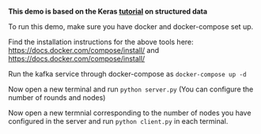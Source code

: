 **This demo is based on the Keras [tutorial](https://keras.io/examples/structured_data/structured_data_classification_from_scratch/) on structured data**

To run this demo, make sure you have docker and docker-compose set up.

Find the installation instructions for the above tools here: https://docs.docker.com/compose/install/ and https://docs.docker.com/compose/install/

Run the kafka service through docker-compose as `docker-compose up -d`

Now open a new terminal and run `python server.py` (You can configure the number of rounds and nodes)

Now open a new termnial corresponding to the number of nodes you have configured in the server and run `python client.py` in each terminal. 

